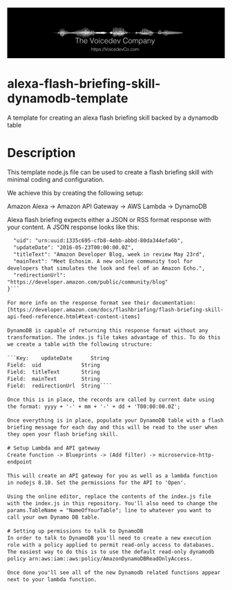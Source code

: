 ![VoicedevCo Logo][logo]

[logo]: https://github.com/voicedevco/alexa-flash-briefing-skill-dynamodb-template/blob/master/images/voicedevco-github-logo.png 


# alexa-flash-briefing-skill-dynamodb-template
A template for creating an alexa flash briefing skill backed by a dynamodb table

# Description
This template node.js file can be used to create a flash briefing skill with minimal coding and configuration.

We achieve this by creating the following setup:

Amazon Alexa -> Amazon API Gateway -> AWS Lambda -> DynamoDB

Alexa flash briefing expects either a JSON or RSS format response with your content. A JSON response looks like this:

```{
  "uid": "urn:uuid:1335c695-cfb8-4ebb-abbd-80da344efa6b",
  "updateDate": "2016-05-23T00:00:00.0Z",
  "titleText": "Amazon Developer Blog, week in review May 23rd",
  "mainText": "Meet Echosim. A new online community tool for developers that simulates the look and feel of an Amazon Echo.",
  "redirectionUrl": "https://developer.amazon.com/public/community/blog"
}```

For more info on the response format see their documentation: [https://developer.amazon.com/docs/flashbriefing/flash-briefing-skill-api-feed-reference.html#text-content-items]

DynamoDB is capable of returning this response format without any transformation. The index.js file takes advantage of this. To do this we create a table with the following structure:

```Key:    updateDate      String
Field:  uid             String
Field:  titleText       String
Field:  mainText        String
Field:  redirectionUrl  String````

Once this is in place, the records are called by current date using the format: yyyy + '-' + mm + '-' + dd + 'T00:00:00.0Z';

Once everything is in place, populate your DynamoDB table with a flash briefing message for each day and this will be read to the user when they open your flash briefing skill.

# Setup Lambda and API gateway
Create function -> Blueprints -> (Add filter) -> microservice-http-endpoint

This will create an API gateway for you as well as a lambda function in nodejs 8.10. Set the permissions for the API to 'Open'.

Using the online editor, replace the contents of the index.js file with the index.js in this repository. You'll also need to change the params.TableName = "NameOfYourTable"; line to whatever you want to call your own Dynamo DB table.

# Setting up permissions to talk to DynamoDB
In order to talk to DynamoDB you'll need to create a new execution role with a policy applied to permit read-only access to databases. The easiest way to do this is to use the default read-only dynamodb policy arn:aws:iam::aws:policy/AmazonDynamoDBReadOnlyAccess.

Once done you'll see all of the new Dynamodb related functions appear next to your lambda function.




